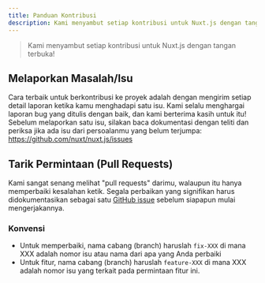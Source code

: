 ```yaml
---
title: Panduan Kontribusi
description: Kami menyambut setiap kontribusi untuk Nuxt.js dengan tangan terbuka!
---
```


> Kami menyambut setiap kontribusi untuk Nuxt.js dengan tangan terbuka!

## Melaporkan Masalah/Isu

Cara terbaik untuk berkontribusi ke proyek adalah dengan mengirim setiap detail laporan ketika kamu menghadapi satu isu. Kami selalu menghargai laporan bug yang ditulis dengan baik, dan kami berterima kasih untuk itu! Sebelum melaporkan satu isu, silakan baca dokumentasi dengan teliti dan periksa jika ada isu dari persoalanmu yang belum terjumpa: https://github.com/nuxt/nuxt.js/issues

## Tarik Permintaan (Pull Requests)

Kami sangat senang melihat "pull requests" darimu, walaupun itu hanya memperbaiki kesalahan ketik. Segala perbaikan yang signifikan harus didokumentasikan sebagai satu [GitHub issue](https://github.com/nuxt/nuxt.js/issues) sebelum siapapun mulai mengerjakannya.

### Konvensi

- Untuk memperbaiki, nama cabang (branch) haruslah `fix-XXX` di mana XXX adalah nomor isu atau nama dari apa yang Anda perbaiki
- Untuk fitur, nama cabang (branch) haruslah `feature-XXX` di mana XXX adalah nomor isu yang terkait pada permintaan fitur ini.
